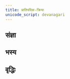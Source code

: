 ```yaml
---
title: प्रातिपदिक-क्रिया
unicode_script: devanagari
---
```


## संज्ञा
<div class="spreadsheet" src="saMjJNA.toml"></div>

## भस्य
<div class="spreadsheet" src="bhasya.toml"></div>

## वृद्धिः
<div class="spreadsheet" src="vRddhiH.toml"></div>
